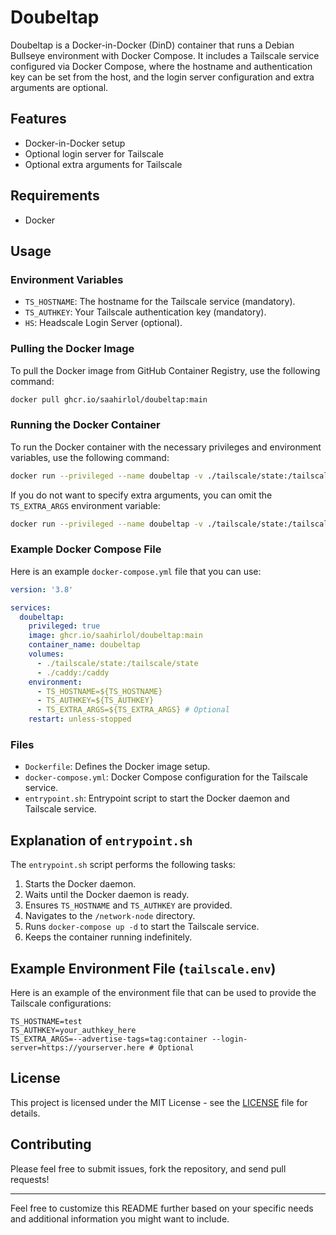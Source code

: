 # Doubeltap

Doubeltap is a Docker-in-Docker (DinD) container that runs a Debian Bullseye environment with Docker Compose. It includes a Tailscale service configured via Docker Compose, where the hostname and authentication key can be set from the host, and the login server configuration and extra arguments are optional.

## Features

- Docker-in-Docker setup
- Optional login server for Tailscale
- Optional extra arguments for Tailscale

## Requirements

- Docker

## Usage

### Environment Variables

- `TS_HOSTNAME`: The hostname for the Tailscale service (mandatory).
- `TS_AUTHKEY`: Your Tailscale authentication key (mandatory).
- `HS`: Headscale Login Server (optional).

### Pulling the Docker Image

To pull the Docker image from GitHub Container Registry, use the following command:

```sh
docker pull ghcr.io/saahirlol/doubeltap:main
```

### Running the Docker Container

To run the Docker container with the necessary privileges and environment variables, use the following command:

```sh
docker run --privileged --name doubeltap -v ./tailscale/state:/tailscale/state -v ./caddy:/caddy -e TS_HOSTNAME=${TS_HOSTNAME} -e TS_AUTHKEY=${TS_AUTHKEY} -e TS_EXTRA_ARGS=${TS_EXTRA_ARGS} --restart unless-stopped ghcr.io/saahirlol/doubeltap:main
```

If you do not want to specify extra arguments, you can omit the `TS_EXTRA_ARGS` environment variable:

```sh
docker run --privileged --name doubeltap -v ./tailscale/state:/tailscale/state -v ./caddy:/caddy -e TS_HOSTNAME=${TS_HOSTNAME} -e TS_AUTHKEY=${TS_AUTHKEY} -e --restart unless-stopped ghcr.io/saahirlol/doubeltap:main
```

### Example Docker Compose File

Here is an example `docker-compose.yml` file that you can use:

```yaml
version: '3.8'

services:
  doubeltap:
    privileged: true
    image: ghcr.io/saahirlol/doubeltap:main
    container_name: doubeltap
    volumes:
      - ./tailscale/state:/tailscale/state
      - ./caddy:/caddy
    environment:
      - TS_HOSTNAME=${TS_HOSTNAME}
      - TS_AUTHKEY=${TS_AUTHKEY}
      - TS_EXTRA_ARGS=${TS_EXTRA_ARGS} # Optional
    restart: unless-stopped
```

### Files

- `Dockerfile`: Defines the Docker image setup.
- `docker-compose.yml`: Docker Compose configuration for the Tailscale service.
- `entrypoint.sh`: Entrypoint script to start the Docker daemon and Tailscale service.

## Explanation of `entrypoint.sh`

The `entrypoint.sh` script performs the following tasks:

1. Starts the Docker daemon.
2. Waits until the Docker daemon is ready.
3. Ensures `TS_HOSTNAME` and `TS_AUTHKEY` are provided.
5. Navigates to the `/network-node` directory.
6. Runs `docker-compose up -d` to start the Tailscale service.
7. Keeps the container running indefinitely.

## Example Environment File (`tailscale.env`)

Here is an example of the environment file that can be used to provide the Tailscale configurations:

```env
TS_HOSTNAME=test
TS_AUTHKEY=your_authkey_here
TS_EXTRA_ARGS=--advertise-tags=tag:container --login-server=https://yourserver.here # Optional
```

## License

This project is licensed under the MIT License - see the [LICENSE](LICENSE) file for details.

## Contributing

Please feel free to submit issues, fork the repository, and send pull requests!

---

Feel free to customize this README further based on your specific needs and additional information you might want to include.
